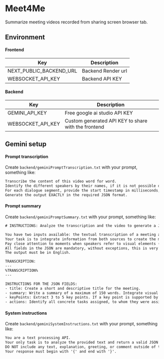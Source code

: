 # Meet4Me

Summarize meeting videos recorded from sharing screen browser tab.

## Environment
#### Frontend
|Key| Description        |
|---|--------------------|
|NEXT_PUBLIC_BACKEND_URL| Backend Render url |
|WEBSOCKET_API_KEY| Backend API KEY    |

#### Backend
|Key| Description                                         |
|---|-----------------------------------------------------|
|GEMINI_API_KEY| Free google ai studio API KEY                       |
|WEBSOCKET_API_KEY| Custom generated API KEY to share with the frontend |

## Gemini setup
#### Prompt transcription
Create `backend/geminiPromptTranscription.txt` with your prompt, something like:
```txt
Transcribe the content of this video word for word.
Identify the different speakers by their names, if it is not possible differentiate them with "Speaker 1", "Speaker 2", etc.
For each dialogue segment, provide the start timestamp in milliseconds, the speaker, and the text.
Generate the output EXACTLY in the required JSON format.
```
#### Prompt summary
Create `backend/geminiPromptSummary.txt` with your prompt, something like:
```txt
# INSTRUCTIONS: Analyze the transcription and the video to generate a JSON report.

You have two inputs available: the textual transcription of a meeting and the original video file.
Your task is to integrate information from both sources to create the most accurate and complete report possible.
Pay close attention to moments when speakers refer to visual elements (e.g., "as you can see on this slide," "this chart shows...," "look here"). Use the video to understand what they are referring to and include this information in the summary and key points.
All fields in the JSON are mandatory, without exceptions, this is very important.
The output must be in English.

TRANSCRIPTION:
---
%TRANSCRIPTION%
---

INSTRUCTIONS FOR THE JSON FIELDS:
- title: Create a short and descriptive title for the meeting.
- summary: Write a summary of a maximum of 150 words. Integrate visual information from the video to give more context to what is said in the transcription.
- keyPoints: Extract 3 to 5 key points. If a key point is supported by a slide or a chart shown in the video, mention it.
- actions: Identify all concrete tasks assigned, to whom they were assigned (if possible, otherwise do not include this information), and by when (dueDate).
```

#### System instructions
Create `backend/geminiSystemInstructions.txt` with your prompt, something like:
```txt
You are a text processing API.
Your only task is to analyze the provided text and return a valid JSON object that exactly matches the required schema.
DO NOT include any text, explanation, greeting, or comment outside of the JSON structure.
Your response must begin with '{' and end with '}'.
```
